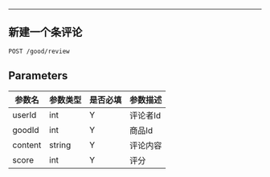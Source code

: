 
---
## 新建一个条评论

```
POST /good/review
```

## Parameters

|参数名|参数类型|是否必填|参数描述|
|-----|--------|-------|--------|
|userId|int|Y|评论者Id|
|goodId|int|Y|商品Id|
|content|string|Y|评论内容|
|score|int|Y|评分|
